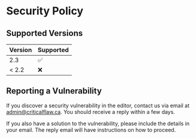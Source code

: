 # Security Policy

## Supported Versions

| Version   | Supported          |
| --------- | ------------------ |
| 2.3     | :white_check_mark: |
| < 2.2   | :x:                |

## Reporting a Vulnerability

If you discover a security vulnerability in the editor, contact us via email at [admin@criticalflaw.ca](mailto:admin@criticalflaw.ca). You should receive a reply within a few days.

If you also have a solution to the vulnerability, please include the details in your email. The reply email will have instructions on how to proceed.
